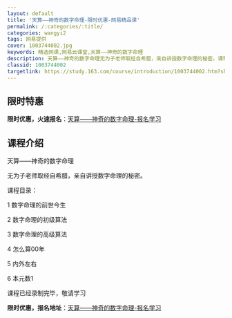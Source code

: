 ```yaml
---
layout: default
title: '天算——神奇的数字命理-限时优惠-网易精品课'
permalink: /:categories/:title/
categories: wangyi2
tags: 网易提供
cover: 1003744002.jpg
keywords: 精选网课,网易云课堂,天算——神奇的数字命理
description: 天算——神奇的数字命理无为子老师取经自希腊，亲自讲授数字命理的秘密。课程目录：1数字命理的前世今生2数字命理的初级算法3
classid: 1003744002
targetlink: https://study.163.com/course/introduction/1003744002.htm?share=1&shareId=1025206652&utm_campaign=share&utm_medium=iphoneShare&utm_source=&utm_u=1025206652
---
```


## 限时特惠

**限时优惠，火速报名**：[天算——神奇的数字命理-报名学习](https://study.163.com/course/introduction/1003744002.htm?share=1&shareId=1025206652&utm_campaign=share&utm_medium=iphoneShare&utm_source=&utm_u=1025206652)

## 课程介绍

天算——神奇的数字命理

无为子老师取经自希腊，亲自讲授数字命理的秘密。

课程目录：

1 数字命理的前世今生

2 数字命理的初级算法

3 数字命理的高级算法

4 怎么算00年

5 内外左右

6 本元数1

课程已经录制完毕，敬请学习

**限时优惠，报名地址**：[天算——神奇的数字命理-报名学习](https://study.163.com/course/introduction/1003744002.htm?share=1&shareId=1025206652&utm_campaign=share&utm_medium=iphoneShare&utm_source=&utm_u=1025206652)

